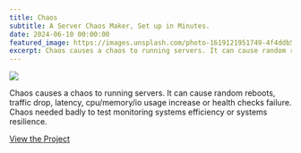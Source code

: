 ```yaml
---
title: Chaos
subtitle: A Server Chaos Maker, Set up in Minutes.
date: 2024-06-10 00:00:00
featured_image: https://images.unsplash.com/photo-1619121951749-4f4ddb5027dd?q=75&fm=jpg&w=1000&fit=max
excerpt: Chaos causes a chaos to running servers. It can cause random reboots, traffic drop, latency, cpu/memory/io usage increase or health checks failure.
---
```


![](https://images.unsplash.com/photo-1619121951749-4f4ddb5027dd?q=75&fm=jpg&w=1000&fit=max)

Chaos causes a chaos to running servers. It can cause random reboots, traffic drop, latency, cpu/memory/io usage increase or health checks failure. Chaos needed badly to test monitoring systems efficiency or systems resilience.

<a href="https://github.com/Clivern/Chaos" class="button button--large">View the Project</a>
